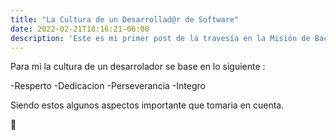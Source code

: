 ```yaml
---
title: "La Cultura de un Desarrollad@r de Software"
date: 2022-02-21T18:16:21-06:00
description: 'Este es mi primer post de la travesía en la Misión de Backend con Node JS de Launch X.'
---
```


Para mi la cultura de un desarrolador se base en lo siguiente :

-Resperto
-Dedicacion
-Perseverancia
-Integro


Siendo estos algunos aspectos importante que tomaria en cuenta.


 :wolf:
